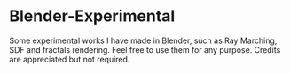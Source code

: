 # Blender-Experimental
Some experimental works I have made in Blender, such as Ray Marching, SDF and fractals rendering.
Feel free to use them for any purpose. Credits are appreciated but not required.


